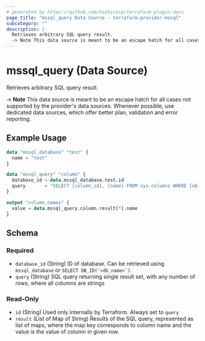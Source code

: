 ```yaml
---
# generated by https://github.com/hashicorp/terraform-plugin-docs
page_title: "mssql_query Data Source - terraform-provider-mssql"
subcategory: ""
description: |-
  Retrieves arbitrary SQL query result.
  -> Note This data source is meant to be an escape hatch for all cases not supported by the provider's data sources. Whenever possible, use dedicated data sources, which offer better plan, validation and error reporting.
---
```


# mssql_query (Data Source)

Retrieves arbitrary SQL query result.

-> **Note** This data source is meant to be an escape hatch for all cases not supported by the provider's data sources. Whenever possible, use dedicated data sources, which offer better plan, validation and error reporting.

## Example Usage

```terraform
data "mssql_database" "test" {
  name = "test"
}

data "mssql_query" "column" {
  database_id = data.mssql_database.test.id
  query       = "SELECT [column_id], [name] FROM sys.columns WHERE [object_id] = OBJECT_ID('test_table')"
}

output "column_names" {
  value = data.mssql_query.column.result[*].name
}
```

<!-- schema generated by tfplugindocs -->
## Schema

### Required

- `database_id` (String) ID of database. Can be retrieved using `mssql_database` or `SELECT DB_ID('<db_name>')`.
- `query` (String) SQL query returning single result set, with any number of rows, where all columns are strings

### Read-Only

- `id` (String) Used only internally by Terraform. Always set to `query`
- `result` (List of Map of String) Results of the SQL query, represented as list of maps, where the map key corresponds to column name and the value is the value of column in given row.
